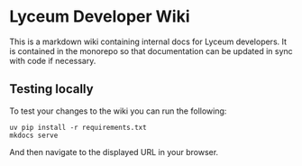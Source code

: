 # Lyceum Developer Wiki

This is a markdown wiki containing internal docs for Lyceum developers. It is
contained in the monorepo so that documentation can be updated in sync with code
if necessary.

## Testing locally

To test your changes to the wiki you can run the following:

```
uv pip install -r requirements.txt
mkdocs serve
```

And then navigate to the displayed URL in your browser.
